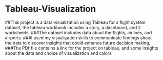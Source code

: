 # Tableau-Visualization
##This project is a data visualization using Tableau for a flight system dataset, the tableau workbook includes a story, a dashboard, and 2 worksheets.
###The dataset includes data about the flights, airlines, and airports.
###I used my visualization skills to communicate findings about the data to discover insights that could enhance future decision making.
###The PDf file contains a link for the project on tableau, and some insights about the data and choice of visualization and colors
